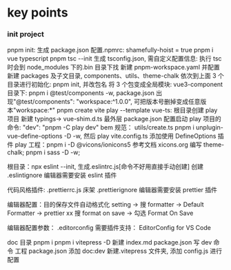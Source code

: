 # key points

### init project

pnpm init: 生成 package.json
配置.npmrc: shamefully-hoist = true
pnpm i vue typescript
pnpm tsc --init 生成 tsconfig.json, 需自定义配置信息: 执行 tsc 时会到 node_modules 下的.bin 目录下找
新建 pnpm-workspace.yaml 并配置
新建 packages 及子文目录, components、utils、theme-chalk
依次到上面 3 个目录进行初始化: pnpm init, 并改包名
将 3 个包变成全局模块: vue3-component 目录下: pnpm i @test/components -w, package.json 出现"@test/components": "workspace:^1.0.0", 可把版本号删掉变成任意版本"workspace:\*"
pnpm create vite play --template vue-ts: 根目录创建 play 项目
新建 typings-> vue-shim.d.ts
最外层 package.json 配置启动 play 项目的命令: "dev": "pnpm -C play dev"
bem 规范： utils/create.ts
pnpm i unplugin-vue-define-options -D -w, 然后 play vite.config.ts 添加使用 DefineOptions 插件
play 工程：pnpm i -D @vicons/ionicons5 参考文档 xicons.org
编写 theme-chalk; pnpm i sass -D -w;

根目录：npx eslint --init, 生成.eslintrc.js[命令不好用直接手动创建]
创建 .eslintignore
编辑器需要安装 eslint 插件

代码风格插件: .prettierrc.js
床架 .prettierignore
编辑器需要安装 prettier 插件

编辑器配置：目的保存文件自动格式化
setting -> 搜 formatter -> Default Formatter -> prettier xx
搜 format on save -> 勾选 Format On Save

编辑器配置参数：
.editorconfig
需要插件支持： EditorConfig for VS Code

doc 目录
pnpm i
pnpm i vitepress -D
新建 index.md
package.json 写 dev 命令
工程 package.json 添加 doc:dev
新建.vitepress 文件夹, 添加 config.js 进行配置
